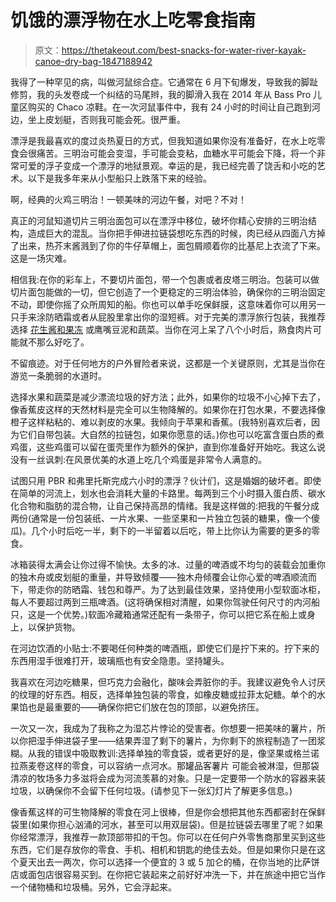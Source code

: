 # 饥饿的漂浮物在水上吃零食指南

> 原文：<https://thetakeout.com/best-snacks-for-water-river-kayak-canoe-dry-bag-1847188942>

我得了一种罕见的病，叫做河鼠综合症。它通常在 6 月下旬爆发，导致我的脚趾修剪，我的头发卷成一个纠结的马尾辫，我的脚滑入我在 2014 年从 Bass Pro 儿童区购买的 Chaco 凉鞋。在一次河鼠事件中，我有 24 小时的时间让自己跑到河边，坐上皮划艇，否则我可能会死。很严重。

漂浮是我最喜欢的度过炎热夏日的方式，但我知道如果你没有准备好，在水上吃零食会很痛苦。三明治可能会变湿，手可能会变粘，血糖水平可能会下降，将一个非常可爱的浮子变成一个漂浮的地狱景观。幸运的是，我已经完善了饶舌和小吃的艺术。以下是我多年来从小型船只上跌落下来的经验。

啊，经典的火鸡三明治！一顿美味的河边午餐，对吧？不对！

真正的河鼠知道切片三明治面包可以在漂浮中移位，破坏你精心安排的三明治结构，造成巨大的混乱。当你把手伸进拉链袋想吃东西的时候，肉已经从四面八方掉了出来，热芥末酱溅到了你的牛仔草帽上，面包屑顺着你的比基尼上衣流了下来。这是一场灾难。

相信我:在你的彩车上，不要切片面包，带一个包裹或者皮塔三明治。包装可以做切片面包能做的一切，但它创造了一个更稳定的三明治体验，确保你的三明治固定不动，即使你摇了众所周知的船。你也可以单手吃保鲜膜，这意味着你可以用另一只手来涂防晒霜或者从屁股里拿出你的湿短裤。对于完美的漂浮旅行包装，我推荐选择 [花生酱和果冻](https://thetakeout.com/tips-for-making-the-best-peanut-butter-and-jelly-sandwi-1846497403) 或鹰嘴豆泥和蔬菜。当你在河上呆了八个小时后，熟食肉片可能就不那么好吃了。

不留痕迹。对于任何地方的户外冒险者来说，这都是一个关键原则，尤其是当你在游览一条脆弱的水道时。

选择水果和蔬菜是减少漂流垃圾的好方法；此外，如果你的垃圾不小心掉下去了，像香蕉皮这样的天然材料是完全可以生物降解的。如果你在打包水果，不要选择像橙子这样粘粘的、难以剥皮的水果。我倾向于苹果和香蕉。(我特别喜欢后者，因为它们自带包装。大自然的拉链包，如果你愿意的话。)你也可以吃富含蛋白质的煮鸡蛋，这些鸡蛋可以留在蛋壳里作为额外的保护，直到你准备好开始吃。我这么说没有一丝讽刺:在风景优美的水道上吃几个鸡蛋是非常令人满意的。

试图只用 PBR 和弗里托斯完成六小时的漂浮？伙计们，这是婚姻的破坏者。即使在简单的河流上，划水也会消耗大量的卡路里。每两到三个小时摄入蛋白质、碳水化合物和脂肪的混合物，让自己保持高昂的情绪。我是这样做的:把我的午餐分成两份(通常是一份包装纸、一片水果、一些坚果和一片独立包装的糖果，像一个傻瓜)。几个小时后吃一半，剩下的一半留着以后吃，带上比你认为需要的更多的零食。

冰箱装得太满会让你过得不愉快。太多的冰、过量的啤酒或不均匀的装载会加重你的独木舟或皮划艇的重量，并导致倾覆——独木舟倾覆会让你心爱的啤酒顺流而下，带走你的防晒霜、钱包和尊严。为了达到最佳效果，坚持使用小型软面冰柜，每人不要超过两到三瓶啤酒。(这将确保相对清醒，如果你驾驶任何尺寸的内河船只，这是一个优势。)软面冷藏箱通常还配有一条带子，你可以把它系在船上或身上，以保护货物。

在河边饮酒的小贴士:不要喝任何种类的啤酒瓶，即使它们是拧下来的。拧下来的东西用湿手很难打开，玻璃瓶也有安全隐患。坚持罐头。

我喜欢在河边吃糖果，但巧克力会融化，酸味会弄脏你的手。我建议避免令人讨厌的纹理的好东西。相反，选择单独包装的零食，如橡皮糖或拉菲太妃糖。单个的水果馅也是最重要的——确保你把它们放在包的顶部，以避免挤压。

一次又一次，我成为了我称之为湿芯片悖论的受害者。你想要一把美味的薯片，所以你把湿手伸进袋子里——结果弄湿了剩下的薯片，为你剩下的旅程制造了一团浆糊。从我的错误中吸取教训:选择单独的零食袋，或者更好的是，像坚果或格兰诺拉燕麦卷这样的零食，可以容纳一点河水。那罐品客薯片 可能会被淋湿，但那袋清凉的牧场多力多滋将会成为河流羡慕的对象。只是一定要带一个防水的容器来装垃圾，以确保你不会留下任何垃圾。(请参见下一张幻灯片了解更多信息。)

像香蕉这样的可生物降解的零食在河上很棒，但是你会想把其他东西都密封在保鲜袋里(如果你担心汹涌的河水，甚至可以用双层袋)。但是拉链袋去哪里了呢？如果你经常漂浮，我推荐一款顶部带扣的干包。你可以在任何户外零售商那里买到这些东西，它们是存放你的零食、手机、相机和钥匙的绝佳去处。但是如果你只是在这个夏天出去一两次，你可以选择一个便宜的 3 或 5 加仑的桶，在你当地的比萨饼店或面包店很容易买到。在你把它装起来之前好好冲洗一下，并在旅途中把它当作一个储物桶和垃圾桶。另外，它会浮起来。